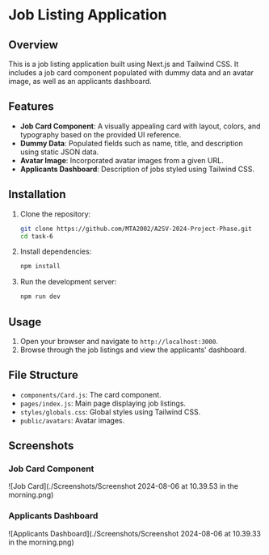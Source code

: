 # Job Listing Application

## Overview

This is a job listing application built using Next.js and Tailwind CSS. It includes a job card component populated with dummy data and an avatar image, as well as an applicants dashboard.

## Features

- **Job Card Component**: A visually appealing card with layout, colors, and typography based on the provided UI reference.
- **Dummy Data**: Populated fields such as name, title, and description using static JSON data.
- **Avatar Image**: Incorporated avatar images from a given URL.
- **Applicants Dashboard**: Description of jobs styled using Tailwind CSS.

## Installation

1. Clone the repository:

   ```sh
   git clone https://github.com/MTA2002/A2SV-2024-Project-Phase.git
   cd task-6
   ```

2. Install dependencies:

   ```sh
   npm install
   ```

3. Run the development server:
   ```sh
   npm run dev
   ```

## Usage

1. Open your browser and navigate to `http://localhost:3000`.
2. Browse through the job listings and view the applicants' dashboard.

## File Structure

- `components/Card.js`: The card component.
- `pages/index.js`: Main page displaying job listings.
- `styles/globals.css`: Global styles using Tailwind CSS.
- `public/avatars`: Avatar images.

## Screenshots

### Job Card Component

![Job Card](./Screenshots/Screenshot 2024-08-06 at 10.39.53 in the morning.png)

### Applicants Dashboard

![Applicants Dashboard](./Screenshots/Screenshot 2024-08-06 at 10.39.33 in the morning.png)

